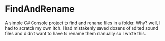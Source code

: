 # FindAndRename
A simple C# Console project to find and rename files in a folder. 
Why? well, I had to scratch my own itch. 
I had mistakenly saved dozens of edited sound files and didn't want to have to rename them manually so I wrote this. 
